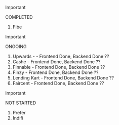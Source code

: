 > [!important]  
> COMPLETED  

1. Fibe

> [!important]  
> ONGOING  

1. Upwards - - Frontend Done, Backend Done ??
2. Cashe - Frontend Done, Backend Done ??
3. Finnable - Frontend Done, Backend Done ??
4. Finzy - Frontend Done, Backend Done ??
5. Lending Kart - Frontend Done, Backend Done ??
6. Faircent - Frontend Done, Backend Done ??

> [!important]  
> NOT STARTED  

1. Prefer
2. Indifi
